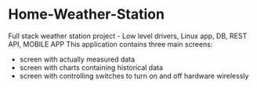 # Home-Weather-Station
Full stack weather station project - Low level drivers, Linux app, DB, REST API, MOBILE APP
This application contains three main screens:
 - screen with actually measured data
 - screen with charts containing historical data
 - screen with controlling switches to turn on and off hardware wirelessly
 
